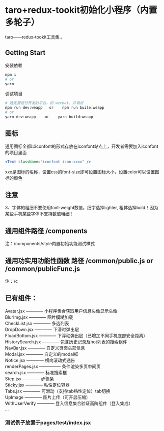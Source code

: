 # taro+redux-tookit初始化小程序（内置多轮子）
 taro——redux-tookit工具集 。

## Getting Start

安装依赖

```bash
npm i
# or
yarn
```

调试项目

```bash
# 选定要进行开发的平台，如 wechat，并调试
npm run dev:weapp   or    npm run buile:weapp
# or
yarn dev:weapp    or    yarn build:weapp
```


## 图标

通用图标全都以iconfont的形式存放在iconfont站点上，开发者需要加入iconfont的项目里面
```jsx
<Text className="iconfont icon-xxxx" />
```
xxx是图标的名称，设置css的font-size即可设置图标大小，设置color可以设置图标的颜色

## 注意
3、字体的粗细不要使用font-weight数值，细字选择lighter, 粗体选择bold！因为某些手机某些字体不支持数值粗细！

##  通用组件路径 /components
注：/components/style内置初始功能测试样式
##  通用功实用功能性函数 路径 /common/public.js  or  /common/publicFunc.js
注：/c
##  已有组件：
Avatar.jsx ———— 小程序集合获取用户信息头像显示头像 <br/>
BlurImg.jsx ———— 图片模糊加载 <br/>
CheckList.jsx ———— 多选列表 <br/>
DropDown.jsx ———— 下滑时弹出层 <br/>
FloadBottom.jsx ———— 下浮动弹出层（已增加不同手机底部安全距离） <br/>
HistorySearch.jsx ———— 包含历史记录及hot列表的搜索组件 <br/>
NavBar.jsx ———— 自定义页面头部信息 <br/>
Modal.jsx ———— 自定义的modal框 <br/>
Notice.jsx ———— 横向滚动式通告 <br/>
renderPages.jsx ————— 条件渲染多页中间页 <br/>
search.jsx ———— 标准搜索框 <br/>
Step.jsx ———— 步骤条 <br/>
Sticky.jsx ———— 粘性定位容器 <br/>
Tabs.jsx ———— 可滑动（支持tab粘性定位）tab切换 <br/>
UpImage ———— 图片上传（可开启压缩） <br/>
WithUserVerify ———— 登入信息集合验证高阶组件（登入集成） <br/>
...

### 测试例子放置于pages/test/index.jsx